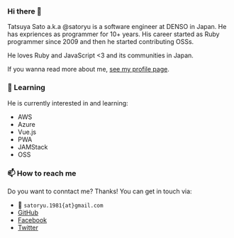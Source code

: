 ### Hi there 👋

Tatsuya Sato a.k.a @satoryu is a software engineer at DENSO in Japan.
He has expriences as programmer for 10+ years. 
His career started as Ruby programmer since 2009 and then he started contributing OSSs.

He loves Ruby and JavaScript <3 and its communities in Japan. 

If you wanna read more about me, [see my profile page](https://satoryu.github.io/). 

### :pencil: Learning

He is currently interested in and learning:

- AWS
- Azure
- Vue.js
- PWA
- JAMStack
- OSS

### 📫 How to reach me

Do you want to conntact me? Thanks!
You can get in touch via:

- :e-mail: `satoryu.1981{at}gmail.com`
- [GitHub](https://github.com/satoryu)
- [Facebook](https://www.facebook.com/satoryu)
- [Twitter](https://twitter.com/satoryuofficial)

